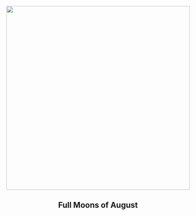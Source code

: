 
<p align="center"><img src="https://apod.nasa.gov/apod/image/2308/GianniTumino_SturgeonMoon_Palette_JPG_LOGO_1024.jpg" width="500" height="500"></p>
<h2 align="center"> Full Moons of August </h2>
